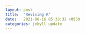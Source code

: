 ```yaml
---
layout: post
title:  "Revising R"
date:   2021-06-16 05:38:32 +0530
categories: jekyll update
---
```




